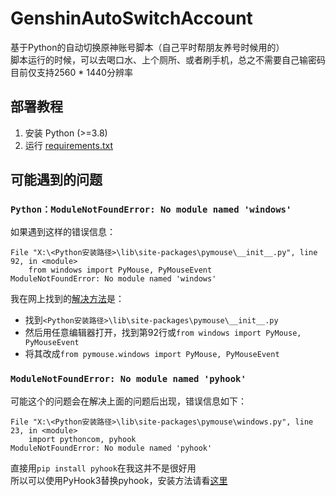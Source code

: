 # GenshinAutoSwitchAccount

基于Python的自动切换原神账号脚本（自己平时帮朋友养号时候用的）<br>
脚本运行的时候，可以去喝口水、上个厕所、或者刷手机，总之不需要自己输密码 <br>
目前仅支持2560 * 1440分辨率 <br>

## 部署教程

1. 安装 Python (>=3.8)
2. 运行 [requirements.txt](https://github.com/XXXG00W0/GenshinAutoSwitchAccount/blob/main/requirements.txt)

## 可能遇到的问题

### ```Python：ModuleNotFoundError: No module named 'windows'```
如果遇到这样的错误信息：
```  
File "X:\<Python安装路径>\lib\site-packages\pymouse\__init__.py", line 92, in <module>
    from windows import PyMouse, PyMouseEvent
ModuleNotFoundError: No module named 'windows'
```
我在网上找到的[解决方法](https://cloud.tencent.com/developer/article/1682994)是：<br>
 - 找到```<Python安装路径>\lib\site-packages\pymouse\__init__.py```<br>
 - 然后用任意编辑器打开，找到第92行或```from windows import PyMouse, PyMouseEvent```<br>
 - 将其改成```from pymouse.windows import PyMouse, PyMouseEvent```

### ```ModuleNotFoundError: No module named 'pyhook'```
可能这个的问题会在解决上面的问题后出现，错误信息如下：
```
File "X:\<Python安装路径>\lib\site-packages\pymouse\windows.py", line 23, in <module>
    import pythoncom, pyhook
ModuleNotFoundError: No module named 'pyhook'
```
直接用```pip install pyhook```在我这并不是很好用<br>
所以可以使用PyHook3替换pyhook，安装方法请看[这里](https://blog.csdn.net/weixin_45752790/article/details/112503807)
